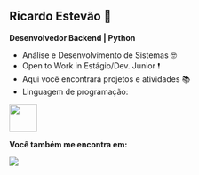 ## Ricardo Estevão 👋
**Desenvolvedor Backend | Python**
- Análise e Desenvolvimento de Sistemas 🤓
- Open to Work in Estágio/Dev. Junior ❗
- Aqui você encontrará projetos e atividades 📚
- Linguagem de programação:         
<img width='50' height='50' src="https://cdn.jsdelivr.net/gh/devicons/devicon@latest/icons/python/python-original-wordmark.svg" />
     
**Você também me encontra em:**     

<a href="https://www.linkedin.com/in/ricardoestevaoo/">
<img src="https://img.shields.io/badge/linkedin-%230077B5.svg?style=for-the-badge&logo=linkedin&logoColor=white" />
</a>          

